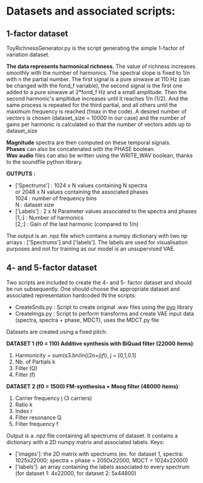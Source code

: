 # Datasets and associated scripts:

## 1-factor dataset
ToyRichnessGenerator.py is the script generating the simple 1-factor of variation dataset.

**The data represents harmonical richness.** 
The value of richness increases smoothly with the number of harmonics. The spectral slope is fixed to 1/n with n the partial number.
The first signal is a pure sinwave at 110 Hz (can be changed with the fond_f variable), the second signal is the first one added to a pure sinwave at 2*fond_f Hz and a small amplitude. Then the second harmonic's ampltidue increases until it reaches 1/n (1/2). And the same process is repeated for the third partial, and all others until the maximum frequency is reached (fmax in the code). A desired number of vectors is chosen (dataset_size = 10000 in our case) and the number of gains per harmonic is calculated so that the number of vectors adds up to dataset_size

**Magnitude** spectra are then computed on these temporal signals.   
**Phases** can also be concatenated with the PHASE boolean.   
**Wav audio** files can also be written using the WRITE_WAV boolean, thanks to the soundfile python library.

**OUTPUTS :**
* ['Spectrums'] : 1024 x N values containing N spectra   
or 2048 x N values containing the associated phases   
1024 : number of frequency bins   
N : dataset size   
* ['Labels'] :    2 x N Parameter values associated to the spectra and phases   
[1,:] : Number of harmonics   
[2,:] : Gain of the last harmonic (compared to 1/n)
                    
The output is an .npz file which contains a numpy dictionary with two np arrays : ['Spectrums'] and ['labels']. 
The labels are used for visualisation purposes and not for training as our model is an unsupervised VAE.

## 4- and 5-factor dataset
Two scripts are included to create the 4- and 5- factor dataset and should be run subsequently. One should choose the appropriate dataset and associated representation hardcoded IN the scripts:

* CreateSnds.py    : Script to create original .wav files using the [pyo](http://ajaxsoundstudio.com/software/pyo/) library
* CreateImgs.py    : Script to perform transforms and create VAE input data (spectra, spectra + phase, MDCT), uses the MDCT.py file

Datasets are created using a fixed pitch:

**DATASET 1 (f0 = 110) Additive synthesis with BiQuad filter (22000 items)**:
1. Harmonicity = sum(s3.bn/in((2n+j)*f*i), j = [0,1,0.1]
2. Nb. of Partials k
3. Filter (Q)
4. Filter (f)

**DATASET 2 (f0 = 1500) FM-synthesisa + Moog filter (48000 items)**:
1. Carrier frequency j (3 carriers)
2. Ratio k 
3. Index r
4. Filter resonance Q
5. Filter frequency f

Output is a .npz file containing all spectrums of dataset. It contains a dictionary
with a 2D numpy matrix and associated labels.
Keys:
* ['images']: the 2D matrix with spectrums (ex. for dataset 1, spectra: 1025x22000; spectra + phase = 2050x22000, MDCT = 1024x22000)
* ['labels']: an array containing the labels associated to every spectrum (for dataset 1: 4x22000, for dataset 2: 5x44800)
